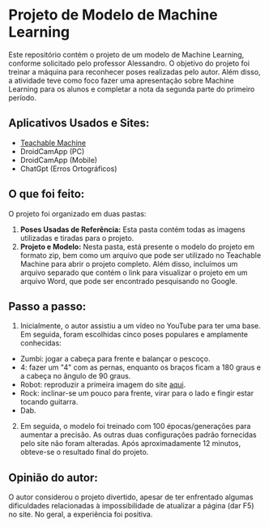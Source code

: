 # Projeto de Modelo de Machine Learning

Este repositório contém o projeto de um modelo de Machine Learning, conforme solicitado pelo professor Alessandro. O objetivo do projeto foi treinar a máquina para reconhecer poses realizadas pelo autor. Além disso, a atividade teve como foco fazer uma apresentação sobre Machine Learning para os alunos e completar a nota da segunda parte do primeiro período.

## Aplicativos Usados e Sites:

- [Teachable Machine](https://teachablemachine.withgoogle.com/)
- DroidCamApp (PC)
- DroidCamApp (Mobile)
- ChatGpt (Erros Ortográficos)

## O que foi feito:

O projeto foi organizado em duas pastas:
1. **Poses Usadas de Referência:** Esta pasta contém todas as imagens utilizadas e tiradas para o projeto.
2. **Projeto e Modelo:** Nesta pasta, está presente o modelo do projeto em formato zip, bem como um arquivo que pode ser utilizado no Teachable Machine para abrir o projeto completo. Além disso, incluímos um arquivo separado que contém o link para visualizar o projeto em um arquivo Word, que pode ser encontrado pesquisando no Google.

## Passo a passo:

1. Inicialmente, o autor assistiu a um vídeo no YouTube para ter uma base. Em seguida, foram escolhidas cinco poses populares e amplamente conhecidas:
- Zumbi: jogar a cabeça para frente e balançar o pescoço.
- 4: fazer um "4" com as pernas, enquanto os braços ficam a 180 graus e a cabeça no ângulo de 90 graus.
- Robot: reproduzir a primeira imagem do site [aqui](https://shorturl.at/ckLOS).
- Rock: inclinar-se um pouco para frente, virar para o lado e fingir estar tocando guitarra.
- Dab.

2. Em seguida, o modelo foi treinado com 100 épocas/generações para aumentar a precisão. As outras duas configurações padrão fornecidas pelo site não foram alteradas. Após aproximadamente 12 minutos, obteve-se o resultado final do projeto.

## Opinião do autor:

O autor considerou o projeto divertido, apesar de ter enfrentado algumas dificuldades relacionadas à impossibilidade de atualizar a página (dar F5) no site. No geral, a experiência foi positiva.
